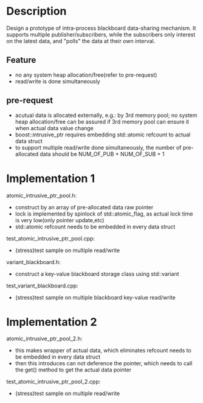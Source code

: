 # Description
Design a prototype of intra-process blackboard data-sharing mechanism. It supports multiple publisher/subscribers, while the subscribers only interest on the latest data, and "polls" the data at their own interval.

## Feature
- no any system heap allocation/free(refer to pre-request)
- read/write is done simultaneously

## pre-request
- acutual data is allocated externally, e.g.: by 3rd memory pool; no system heap allocation/free can be assured if 3rd memory pool can ensure it when actual data value change
- boost::intrusive_ptr requires embedding std::atomic<int> refcount to actual data struct
- to support multiple read/write done simultaneously, the number of pre-allocated data should be NUM_OF_PUB + NUM_OF_SUB + 1

# Implementation 1
atomic_intrusive_ptr_pool.h:
- construct by an array of pre-allocated data raw pointer
- lock is implemented by spinlock of std::atomic_flag, as actual lock time is very low(only pointer update,etc)
- std::atomic<int> refcount needs to be embedded in every data struct

test_atomic_intrusive_ptr_pool.cpp:
- (stress)test sample on multiple read/write

variant_blackboard.h:
- construct a key-value blackboard storage class using std::variant

test_variant_blackboard.cpp:
- (stress)test sample on multiple blackboard key-value read/write

# Implementation 2
atomic_intrusive_ptr_pool_2.h:
- this makes wrapper of actual data, which eliminates refcount needs to be embedded in every data struct
- then this introduces can not deference the pointer, which needs to call the get() method to get the actual data pointer

test_atomic_intrusive_ptr_pool_2.cpp:
- (stress)test sample on multiple read/write